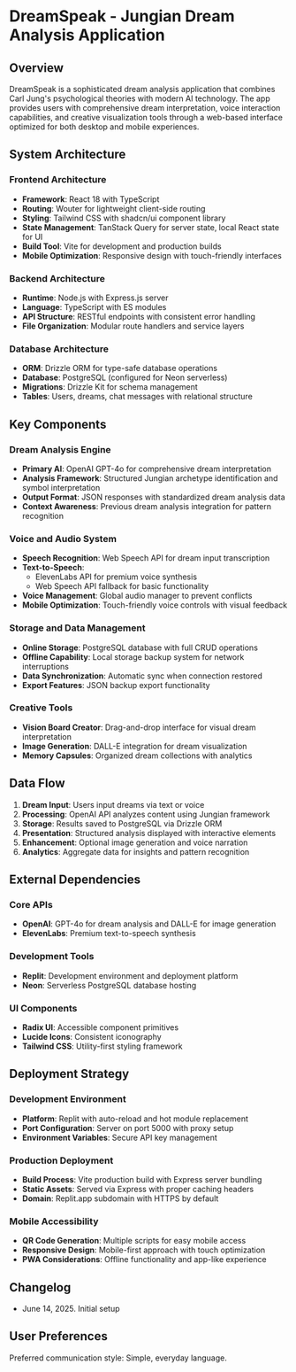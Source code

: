 # DreamSpeak - Jungian Dream Analysis Application

## Overview

DreamSpeak is a sophisticated dream analysis application that combines Carl Jung's psychological theories with modern AI technology. The app provides users with comprehensive dream interpretation, voice interaction capabilities, and creative visualization tools through a web-based interface optimized for both desktop and mobile experiences.

## System Architecture

### Frontend Architecture
- **Framework**: React 18 with TypeScript
- **Routing**: Wouter for lightweight client-side routing
- **Styling**: Tailwind CSS with shadcn/ui component library
- **State Management**: TanStack Query for server state, local React state for UI
- **Build Tool**: Vite for development and production builds
- **Mobile Optimization**: Responsive design with touch-friendly interfaces

### Backend Architecture
- **Runtime**: Node.js with Express.js server
- **Language**: TypeScript with ES modules
- **API Structure**: RESTful endpoints with consistent error handling
- **File Organization**: Modular route handlers and service layers

### Database Architecture
- **ORM**: Drizzle ORM for type-safe database operations
- **Database**: PostgreSQL (configured for Neon serverless)
- **Migrations**: Drizzle Kit for schema management
- **Tables**: Users, dreams, chat messages with relational structure

## Key Components

### Dream Analysis Engine
- **Primary AI**: OpenAI GPT-4o for comprehensive dream interpretation
- **Analysis Framework**: Structured Jungian archetype identification and symbol interpretation
- **Output Format**: JSON responses with standardized dream analysis data
- **Context Awareness**: Previous dream analysis integration for pattern recognition

### Voice and Audio System
- **Speech Recognition**: Web Speech API for dream input transcription
- **Text-to-Speech**: 
  - ElevenLabs API for premium voice synthesis
  - Web Speech API fallback for basic functionality
- **Voice Management**: Global audio manager to prevent conflicts
- **Mobile Optimization**: Touch-friendly voice controls with visual feedback

### Storage and Data Management
- **Online Storage**: PostgreSQL database with full CRUD operations
- **Offline Capability**: Local storage backup system for network interruptions
- **Data Synchronization**: Automatic sync when connection restored
- **Export Features**: JSON backup export functionality

### Creative Tools
- **Vision Board Creator**: Drag-and-drop interface for visual dream interpretation
- **Image Generation**: DALL-E integration for dream visualization
- **Memory Capsules**: Organized dream collections with analytics

## Data Flow

1. **Dream Input**: Users input dreams via text or voice
2. **Processing**: OpenAI API analyzes content using Jungian framework
3. **Storage**: Results saved to PostgreSQL via Drizzle ORM
4. **Presentation**: Structured analysis displayed with interactive elements
5. **Enhancement**: Optional image generation and voice narration
6. **Analytics**: Aggregate data for insights and pattern recognition

## External Dependencies

### Core APIs
- **OpenAI**: GPT-4o for dream analysis and DALL-E for image generation
- **ElevenLabs**: Premium text-to-speech synthesis

### Development Tools
- **Replit**: Development environment and deployment platform
- **Neon**: Serverless PostgreSQL database hosting

### UI Components
- **Radix UI**: Accessible component primitives
- **Lucide Icons**: Consistent iconography
- **Tailwind CSS**: Utility-first styling framework

## Deployment Strategy

### Development Environment
- **Platform**: Replit with auto-reload and hot module replacement
- **Port Configuration**: Server on port 5000 with proxy setup
- **Environment Variables**: Secure API key management

### Production Deployment
- **Build Process**: Vite production build with Express server bundling
- **Static Assets**: Served via Express with proper caching headers
- **Domain**: Replit.app subdomain with HTTPS by default

### Mobile Accessibility
- **QR Code Generation**: Multiple scripts for easy mobile access
- **Responsive Design**: Mobile-first approach with touch optimization
- **PWA Considerations**: Offline functionality and app-like experience

## Changelog
- June 14, 2025. Initial setup

## User Preferences

Preferred communication style: Simple, everyday language.